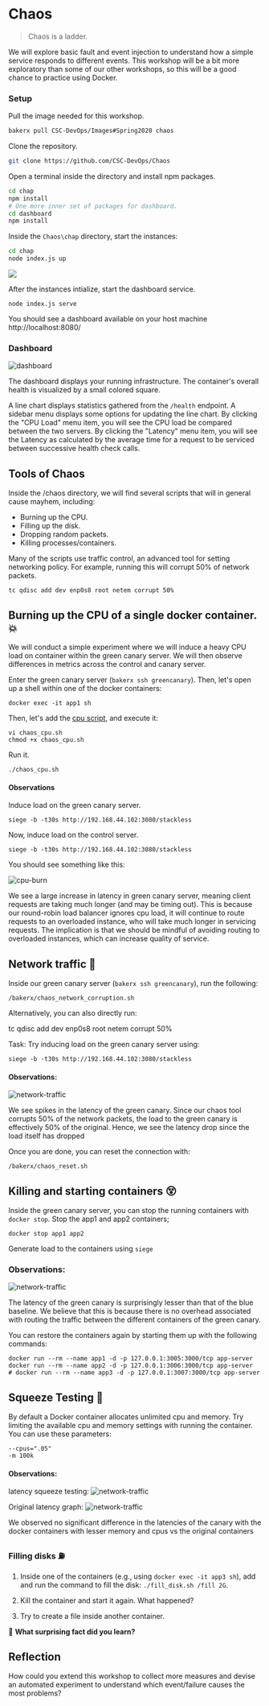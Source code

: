 # Chaos

> Chaos is a ladder.

We will explore basic fault and event injection to understand how a simple service responds to different events. This workshop will be a bit more exploratory than some of our other workshops, so this will be a good chance to practice using Docker.


### Setup

Pull the image needed for this workshop.

```bash
bakerx pull CSC-DevOps/Images#Spring2020 chaos
```
Clone the repository.

```bash
git clone https://github.com/CSC-DevOps/Chaos
```

Open a terminal inside the directory and install npm packages.

```bash
cd chap
npm install
# One more inner set of packages for dashboard.
cd dashboard
npm install
```

Inside the `Chaos\chap` directory, start the instances:

```bash
cd chap
node index.js up
```
![](/img/up.png)

After the instances intialize, start the dashboard service.

```
node index.js serve
```

You should see a dashboard available on your host machine http://localhost:8080/

### Dashboard

![dashboard](img/dashboard.png)

The dashboard displays your running infrastructure.  The container's overall health is visualized by a small colored square. 

A line chart displays statistics gathered from the `/health` endpoint. A sidebar menu displays some options for updating the line chart. By clicking the "CPU Load" menu item, you will see the CPU load be compared between the two servers. By clicking the "Latency" menu item, you will see the Latency as calculated by the average time for a request to be serviced between successive health check calls.

## Tools of Chaos

Inside the /chaos directory, we will find several scripts that will in general cause mayhem, including:

* Burning up the CPU.
* Filling up the disk.
* Dropping random packets.
* Killing processes/containers.

Many of the scripts use traffic control, an advanced tool for setting networking policy. For example, running this will corrupt 50% of network packets.

    tc qdisc add dev enp0s8 root netem corrupt 50%

## Burning up the CPU of a single docker container. 💥

We will conduct a simple experiment where we will induce a heavy CPU load on container within the green canary server. We will then observe differences in metrics across the control and canary server.

Enter the green canary server (`bakerx ssh greencanary`). Then, let's open up a shell within one of the docker containers:

```
docker exec -it app1 sh
```

Then, let's add the [cpu script](chaos/chaos_cpu.sh), and execute it:

```
vi chaos_cpu.sh
chmod +x chaos_cpu.sh
```

Run it.

```
./chaos_cpu.sh
```

#### Observations

Induce load on the green canary server.

    siege -b -t30s http://192.168.44.102:3080/stackless

Now, induce load on the control server.

    siege -b -t30s http://192.168.44.102:3080/stackless

You should see something like this:

![cpu-burn](img/cpu_burn.png)

We see a large increase in latency in green canary server, meaning client requests are taking much longer (and may be timing out).
This is because our round-robin load balancer ignores cpu load, it will continue to route requests to an overloaded instance, who will take much longer in servicing requests. The implication is that we should be mindful of avoiding routing to overloaded instances, which can increase quality of service.


## Network traffic 🚦

Inside our green canary server (`bakerx ssh greencanary`), run the following:

    /bakerx/chaos_network_corruption.sh

Alternatively, you can also directly run:

   tc qdisc add dev enp0s8 root netem corrupt 50%

Task: Try inducing load on the green canary server using:

`siege -b -t30s http://192.168.44.102:3080/stackless`

#### Observations:

![network-traffic](img/network-packets.png)

We see spikes in the latency of the green canary. Since our chaos tool corrupts 50% of the network packets, the load to the green canary is effectively 50% of the original. Hence, we see the latency drop since the load itself has dropped

Once you are done, you can reset the connection with:

    /bakerx/chaos_reset.sh


## Killing and starting containers 😵

Inside the green canary server, you can stop the running containers with `docker stop`.
Stop the app1 and app2 containers;

```
docker stop app1 app2
```

Generate load to the containers using `siege`

### Observations:

![network-traffic](img/kill-container.png)

The latency of the green canary is surprisingly lesser than that of the blue baseline. We believe that this is because there is no overhead associated with routing the traffic between the different containers of the green canary.

You can restore the containers again by starting them up with the following commands:
```
docker run --rm --name app1 -d -p 127.0.0.1:3005:3000/tcp app-server
docker run --rm --name app2 -d -p 127.0.0.1:3006:3000/tcp app-server
# docker run --rm --name app3 -d -p 127.0.0.1:3007:3000/tcp app-server
```

## Squeeze Testing 🔽

By default a Docker container allocates unlimited cpu and memory. Try limiting the available cpu and memory settings with running the container. You can use these parameters:

```
--cpus=".05"
-m 100k
```

#### Observations:

latency squeeze testing:
![network-traffic](img/squeeze-testing.png)

Original latency graph:
![network-traffic](img/original.png)


We observed no significant difference in the latencies of the canary with the docker containers with lesser memory and cpus vs the original containers

### Filling disks ⛽

1. Inside one of the containers (e.g., using `docker exec -it app3 sh`), add and run the command to fill the disk: `./fill_disk.sh /fill 2G`.

2. Kill the container and start it again. What happened?

3. Try to create a file inside another container.

🔴 **What surprising fact did you learn?**

## Reflection

How could you extend this workshop to collect more measures and devise an automated experiment to understand which event/failure causes the most problems?
